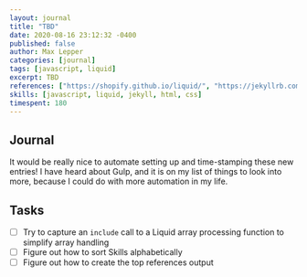 ```yaml
---
layout: journal
title: "TBD"
date: 2020-08-16 23:12:32 -0400
published: false
author: Max Lepper
categories: [journal]
tags: [javascript, liquid]
excerpt: TBD
references: ["https://shopify.github.io/liquid/", "https://jekyllrb.com/docs/liquid/filters/", "https://jekyllrb.com/docs/configuration/options/"]
skills: [javascript, liquid, jekyll, html, css]
timespent: 180
---
```


## Journal

It would be really nice to automate setting up and time-stamping these new entries! I have heard about Gulp, and it is on my list of things to look into more, because I could do with more automation in my life.

[]({{page.references[0]}})

## Tasks

- [ ] Try to capture an `include` call to a Liquid array processing function to simplify array handling
- [ ] Figure out how to sort Skills alphabetically
- [ ] Figure out how to create the top references output
